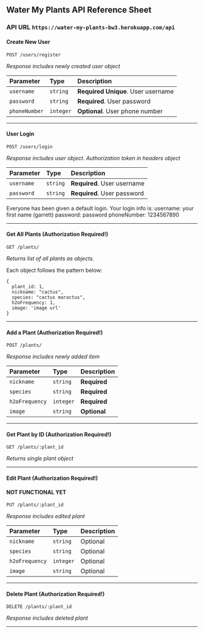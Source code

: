 ## Water My Plants API Reference Sheet

### API URL `https://water-my-plants-bw3.herokuapp.com/api`

#### Create New User

```
POST /users/register
```
*Response includes newly created user object*

| Parameter | Type     | Description                |
| :-------- | :------- | :------------------------- |
| `username` | `string` | **Required** **Unique**. User username |
| `password` | `string` | **Required**. User password |
| `phoneNumber` | `integer` | **Optional**. User phone number |

---------------------------------------------------------

#### User Login

```
POST /users/login
```
*Response includes user object. Authorization token in headers object*

| Parameter | Type     | Description                |
| :-------- | :------- | :------------------------- |
| `username` | `string` | **Required**. User username |
| `password` | `string` | **Required**. User password |

Everyone has been given a default login. Your login info is:
username: your first name (garrett)
password: password
phoneNumber: 1234567890

---------------------------------------------------------


#### Get All Plants (**Authorization Required!**)

```
GET /plants/
```

*Returns list of all plants as objects.*

Each object follows the pattern below:
```
{
  plant_id: 1,
  nickname: "cactus",
  species: "cactus maractus",
  h2oFrequency: 1,
  image: 'image url'
}
```

---------------------------------------------------------

#### Add a Plant (**Authorization Required!**)

```
POST /plants/
```

*Response includes newly added item*

| Parameter | Type     | Description                |
| :-------- | :------- | :------------------------- |
| `nickname` | `string` | **Required** |
| `species` | `string` | **Required** |
| `h2oFrequency` | `integer` | **Required** |
| `image` | `string` | **Optional** |

---------------------------------------------------------

#### Get Plant by ID (**Authorization Required!**)

```
GET /plants/:plant_id
```

*Returns single plant object*

---------------------------------------------------------

#### Edit Plant (**Authorization Required!**)
#### NOT FUNCTIONAL YET
```
PUT /plants/:plant_id
```

*Response includes edited plant*

| Parameter | Type     | Description                |
| :-------- | :------- | :------------------------- |
| `nickname` | `string` | Optional |
| `species` | `string` | Optional|
| `h2oFrequency` | `integer` | Optional|
| `image` | `string` | Optional|

---------------------------------------------------------

#### Delete Plant (**Authorization Required!**)

```
DELETE /plants/:plant_id
```

*Response includes deleted plant*

---------------------------------------------------------
